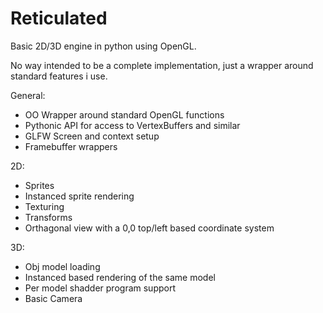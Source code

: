 # Reticulated 

Basic 2D/3D engine in python using OpenGL. 

No way intended to be a complete implementation, just a wrapper around standard features i use. 

General:
  - OO Wrapper around standard OpenGL functions
  - Pythonic API for access to VertexBuffers and similar
  - GLFW Screen and context setup
  - Framebuffer wrappers 
  
2D:
  - Sprites 
  - Instanced sprite rendering 
  - Texturing 
  - Transforms 
  - Orthagonal view with a 0,0 top/left based coordinate system 
  
3D: 
  - Obj model loading 
  - Instanced based rendering of the same model
  - Per model shadder program support 
  - Basic Camera 

